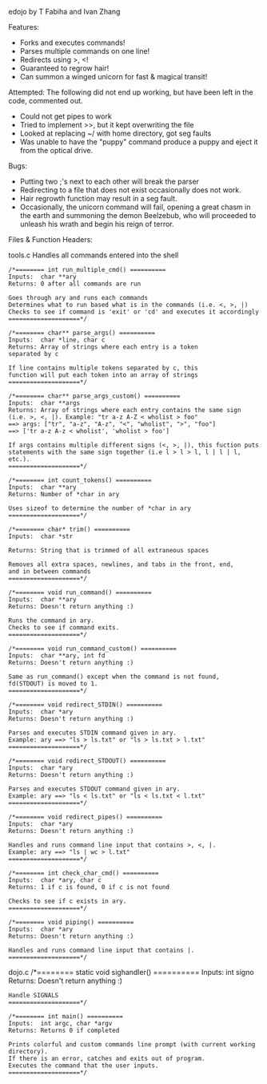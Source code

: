 edojo
by T Fabiha and Ivan Zhang

Features:
- Forks and executes commands!
- Parses multiple commands on one line!
- Redirects using >, <!
- Guaranteed to regrow hair!
- Can summon a winged unicorn for fast & magical transit!

Attempted:
The following did not end up working, but have been left in the code, commented out.
- Could not get pipes to work
- Tried to implement >>, but it kept overwriting the file
- Looked at replacing ~/ with home directory, got seg faults
- Was unable to have the "puppy" command produce a puppy and eject it from the optical drive.

Bugs:
- Putting two ;'s next to each other will break the parser
- Redirecting to a file that does not exist occasionally does not work.
- Hair regrowth function may result in a seg fault.
- Occasionally, the unicorn command will fail, opening a great chasm in the earth and summoning the demon Beelzebub, who will proceeded to unleash his wrath and begin his reign of terror.
	
Files & Function Headers:

tools.c Handles all commands entered into the shell

	/*======== int run_multiple_cmd() ==========
	Inputs:  char **ary
	Returns: 0 after all commands are run

	Goes through ary and runs each commands
	Determines what to run based what is in the commands (i.e. <, >, |)
	Checks to see if command is 'exit' or 'cd' and executes it accordingly
	====================*/

	/*======== char** parse_args() ==========
	Inputs:  char *line, char c
	Returns: Array of strings where each entry is a token 
	separated by c

	If line contains multiple tokens separated by c, this 
	function will put each token into an array of strings
	====================*/

	/*======== char** parse_args_custom() ==========
	Inputs:  char **args
	Returns: Array of strings where each entry contains the same sign
	(i.e. >, <, |). Example: "tr a-z A-Z < wholist > foo"
	==> args: ["tr", "a-z", "A-z", "<", "wholist", ">", "foo"]
	==> ['tr a-z A-z < wholist', 'wholist > foo']

	If args contains multiple different signs (<, >, |), this fuction puts
	statements with the same sign together (i.e l > l > l, l | l | l, etc.).
	====================*/

	/*======== int count_tokens() ==========
	Inputs:  char **ary
	Returns: Number of *char in ary

	Uses sizeof to determine the number of *char in ary
	====================*/

	/*======== char* trim() ==========
	Inputs:  char *str

	Returns: String that is trimmed of all extraneous spaces

	Removes all extra spaces, newlines, and tabs in the front, end,
	and in between commands
	====================*/

	/*======== void run_command() ==========
	Inputs:  char **ary 
	Returns: Doesn't return anything :)

	Runs the command in ary.
	Checks to see if command exits.
	====================*/

	/*======== void run_command_custom() ==========
	Inputs:  char **ary, int fd
	Returns: Doesn't return anything :)

	Same as run_command() except when the command is not found,
	fd(STDOUT) is moved to 1. 
	====================*/

	/*======== void redirect_STDIN() ==========
	Inputs:  char *ary
	Returns: Doesn't return anything :)

	Parses and executes STDIN command given in ary.
	Example: ary ==> "ls > ls.txt" or "ls > ls.txt > l.txt"
	====================*/

	/*======== void redirect_STDOUT() ==========
	Inputs:  char *ary
	Returns: Doesn't return anything :)

	Parses and executes STDOUT command given in ary.
	Example: ary ==> "ls < ls.txt" or "ls < ls.txt < l.txt"
	====================*/

	/*======== void redirect_pipes() ==========
	Inputs:  char *ary
	Returns: Doesn't return anything :)

	Handles and runs command line input that contains >, <, |.
	Example: ary ==> "ls | wc > l.txt"
	====================*/
	
	/*======== int check_char_cmd() ==========
	Inputs:  char *ary, char c
	Returns: 1 if c is found, 0 if c is not found

	Checks to see if c exists in ary.
	====================*/

	/*======== void piping() ==========
	Inputs:  char *ary
	Returns: Doesn't return anything :)

	Handles and runs command line input that contains |.
	====================*/
	
dojo.c
	/*======== static void sighandler() ==========
	Inputs:  int signo
	Returns: Doesn't return anything :)

	Handle SIGNALS
	====================*/

	/*======== int main() ==========
	Inputs:  int argc, char *argv
	Returns: Returns 0 if completed

	Prints colorful and custom commands line prompt (with current working directory).
	If there is an error, catches and exits out of program.
	Executes the command that the user inputs.
	====================*/
